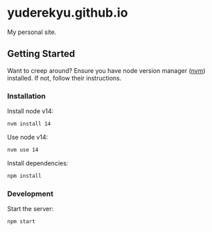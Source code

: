 # yuderekyu.github.io
My personal site.

## Getting Started
Want to creep around? Ensure you have node version manager ([nvm](https://github.com/nvm-sh/nvm)) installed. If not, follow their instructions.

### Installation
Install node v14:
```sh
nvm install 14
```

Use node v14:
```sh
nvm use 14
```

Install dependencies:
```sh
npm install
```

### Development
Start the server:
```sh
npm start
```
